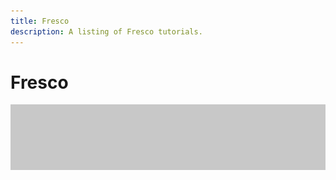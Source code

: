 ```yaml
---
title: Fresco
description: A listing of Fresco tutorials.
---
```


# Fresco

![Tutorial Hero Image](../assets/hero_placeholder.png)

